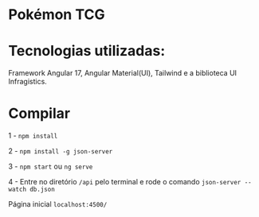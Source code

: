 # Pokémon TCG 


# Tecnologias utilizadas: 

Framework Angular 17, Angular Material(UI), Tailwind e a biblioteca UI Infragistics.


# Compilar
1 - ``npm install`` 

2 -  ``npm install -g json-server``

3 - ``npm start`` ou ``ng serve`` 

4 -  Entre no diretório ``/api`` pelo terminal e rode o comando ``json-server --watch db.json``

Página inicial ``localhost:4500/``